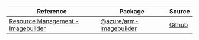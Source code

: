 | Reference | Package | Source |
|---|---|---|
|[Resource Management - Imagebuilder](arm-imagebuilder-readme.md)|[@azure/arm-imagebuilder](https://www.npmjs.com/package/@azure/arm-imagebuilder)|[Github](https://github.com/Azure/azure-sdk-for-js/blob/main/sdk/imagebuilder/arm-imagebuilder)|
